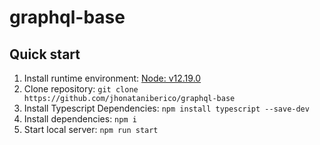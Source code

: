 # graphql-base
## Quick start
1. Install runtime environment: [Node: v12.19.0](https://nodejs.org/download/release/v12.19.0/)
2. Clone repository: `git clone https://github.com/jhonataniberico/graphql-base`
3. Install Typescript Dependencies: `npm install typescript --save-dev`
4. Install dependencies: `npm i`
5. Start local server: `npm run start`
